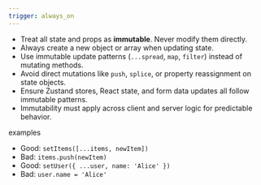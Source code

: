```yaml
---
trigger: always_on
---
```


- Treat all state and props as **immutable**. Never modify them directly.
- Always create a new object or array when updating state.
- Use immutable update patterns (`...spread`, `map`, `filter`) instead of mutating methods.
- Avoid direct mutations like `push`, `splice`, or property reassignment on state objects.
- Ensure Zustand stores, React state, and form data updates all follow immutable patterns.
- Immutability must apply across client and server logic for predictable behavior.

examples

- Good: `setItems([...items, newItem])`
- Bad: `items.push(newItem)`
- Good: `setUser({ ...user, name: 'Alice' })`
- Bad: `user.name = 'Alice'`

